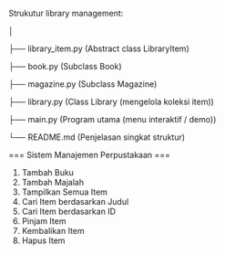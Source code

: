 Strukutur library management:

│

├── library_item.py        (Abstract class LibraryItem)

├── book.py                (Subclass Book)

├── magazine.py            (Subclass Magazine)

├── library.py             (Class Library (mengelola koleksi item))

├── main.py                (Program utama (menu interaktif / demo))

└── README.md              (Penjelasan singkat struktur)

=== Sistem Manajemen Perpustakaan ===
1. Tambah Buku
2. Tambah Majalah
3. Tampilkan Semua Item
4. Cari Item berdasarkan Judul
5. Cari Item berdasarkan ID
6. Pinjam Item
7. Kembalikan Item
8. Hapus Item
